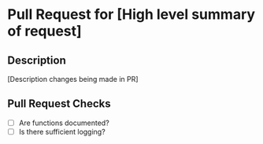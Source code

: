 # Pull Request for [High level summary of request]

## Description

[Description changes being made in PR]

## Pull Request Checks

- [ ] Are functions documented?
- [ ] Is there sufficient logging?
